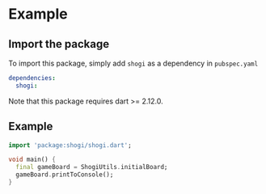 # Example

## Import the package

To import this package, simply add `shogi` as a dependency in `pubspec.yaml`

```yaml
dependencies:
  shogi:
```

Note that this package requires dart >= 2.12.0.

## Example

```dart
import 'package:shogi/shogi.dart';

void main() {
  final gameBoard = ShogiUtils.initialBoard;
  gameBoard.printToConsole();
}
```